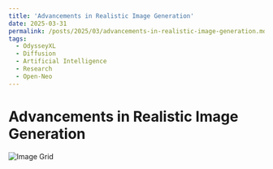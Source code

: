 ```yaml
---
title: 'Advancements in Realistic Image Generation'
date: 2025-03-31
permalink: /posts/2025/03/advancements-in-realistic-image-generation.md/
tags:
  - OdysseyXL
  - Diffusion
  - Artificial Intelligence
  - Research
  - Open-Neo
---
```


# Advancements in Realistic Image Generation
![Image Grid](/_files/odysseyxl-grid.png)
